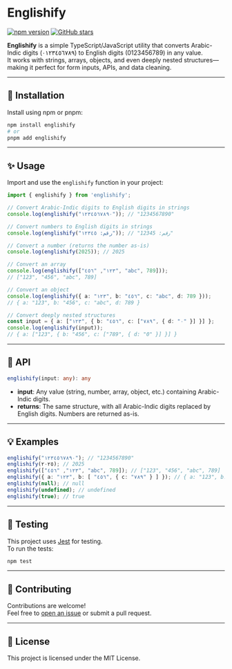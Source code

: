 # Englishify

[![npm version](https://img.shields.io/npm/v/englishify.svg)](https://www.npmjs.com/package/englishify)
[![GitHub stars](https://img.shields.io/github/stars/iHani/englishify.svg?style=social)](https://github.com/iHani/englishify)

**Englishify** is a simple TypeScript/JavaScript utility that converts Arabic-Indic digits (٠١٢٣٤٥٦٧٨٩) to English digits (0123456789) in any value.  
It works with strings, arrays, objects, and even deeply nested structures—making it perfect for form inputs, APIs, and data cleaning.

---

## 🚀 Installation

Install using npm or pnpm:

```bash
npm install englishify
# or
pnpm add englishify
```

---

## ✨ Usage

Import and use the `englishify` function in your project:

```typescript
import { englishify } from 'englishify';

// Convert Arabic-Indic digits to English digits in strings
console.log(englishify("١٢٣٤٥٦٧٨٩٠")); // "1234567890"

// Convert numbers to English digits in strings
console.log(englishify("رقم: ١٢٣٤٥")); // "رقم: 12345"

// Convert a number (returns the number as-is)
console.log(englishify(2025)); // 2025

// Convert an array
console.log(englishify(["١٢٣", "٤٥٦", "abc", 789]));
// ["123", "456", "abc", 789]

// Convert an object
console.log(englishify({ a: "١٢٣", b: "٤٥٦", c: "abc", d: 789 }));
// { a: "123", b: "456", c: "abc", d: 789 }

// Convert deeply nested structures
const input = { a: ["١٢٣", { b: "٤٥٦", c: ["٧٨٩", { d: "٠" }] }] };
console.log(englishify(input));
// { a: ["123", { b: "456", c: ["789", { d: "0" }] }] }
```

---

## 📝 API

```typescript
englishify(input: any): any
```

- **input**: Any value (string, number, array, object, etc.) containing Arabic-Indic digits.
- **returns**: The same structure, with all Arabic-Indic digits replaced by English digits. Numbers are returned as-is.

---

## 💡 Examples

```typescript
englishify("١٢٣٤٥٦٧٨٩٠"); // "1234567890"
englishify(٢٠٢٥); // 2025
englishify(["١٢٣", "٤٥٦", "abc", 789]); // ["123", "456", "abc", 789]
englishify({ a: "١٢٣", b: [ "٤٥٦", { c: "٧٨٩" } ] }); // { a: "123", b: ["456", { c: "789" }] }
englishify(null); // null
englishify(undefined); // undefined
englishify(true); // true
```

---

## 🧪 Testing

This project uses [Jest](https://jestjs.io/) for testing.  
To run the tests:

```bash
npm test
```

---

## 🤝 Contributing

Contributions are welcome!  
Feel free to [open an issue](https://github.com/iHani/englishify/issues) or submit a pull request.

---

## 📄 License

This project is licensed under the MIT License.